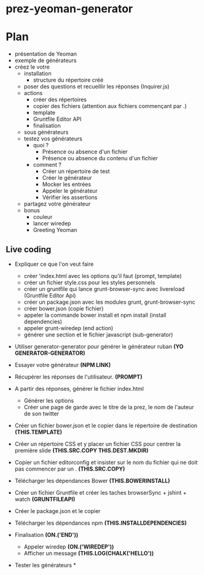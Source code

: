 prez-yeoman-generator
=====================

# Plan

* présentation de Yeoman
* exemple de générateurs
* créez le votre
    * installation
        * structure du répertoire créé
    * poser des questions et recueillir les réponses (Inquirer.js)
    * actions
        * créer des répertoires
        * copier des fichiers (attention aux fichiers commençant par .)
        * template
        * Gruntfile Editor API
        * finalisation
    * sous générateurs
    * testez vos générateurs
        * quoi ?
            * Présence ou absence d'un fichier
            * Présence ou absence du contenu d'un fichier
        * comment ?
            * Créer un répertoire de test
            * Créer le générateur
            * Mocker les entrées
            * Appeler le générateur
            * Vérifier les assertions
    * partagez votre générateur
    * bonus
        * couleur
        * lancer wiredep
        * Greeting Yeoman

## Live coding
* Expliquer ce que l'on veut faire
    * créer 'index.html avec les options qu'il faut (prompt, template)
    * créer un fichier style.css pour les styles personnels
    * créer un gruntfile qui lance grunt-browser-sync avec livereload (Gruntfile Editor Api)
    * créer un package.json avec les modules grunt, grunt-browser-sync
    * créer bower.json (copie fichier)
    * appeler la commande bower install et npm install (install dependencies)
    * appeler grunt-wiredep (end action)
    * générer une section et le fichier javascript (sub-generator)

* Utiliser generator-generator pour générer le générateur ruban **(YO GENERATOR-GENERATOR)**
* Essayer votre générateur **(NPM LINK)** 
* Récupérer les réponses de l'utilisateur. **(PROMPT)**
* A partir des réponses, générer le fichier index.html 
    * Générer les options
    * Créer une page de garde avec le titre de la prez, le nom de l'auteur de son twitter
* Créer un fichier bower.json et le copier dans le répertoire de destination **(THIS.TEMPLATE)**
* Créer un répertoire CSS et y placer un fichier CSS pour centrer la première slide **(THIS.SRC.COPY THIS.DEST.MKDIR)**
* Copier un fichier editorconfig et insister sur le nom du fichier qui ne doit pas commencer par un . **(THIS.SRC.COPY)**
* Télécharger les dépendances Bower **(THIS.BOWERINSTALL)**
* Créer un fichier Gruntfile et créer les taches browserSync + jshint + watch **(GRUNTFILEAPI)**
* Créer le package.json et le copier
* Télécharger les dépendances npm **(THIS.INSTALLDEPENDENCIES)**
* Finalisation **(ON.('END'))**
    * Appeler wiredep **(ON.('WIREDEP'))**
    * Afficher un message **(THIS.LOG(CHALK('HELLO'))**
* Tester les générateurs
    * 